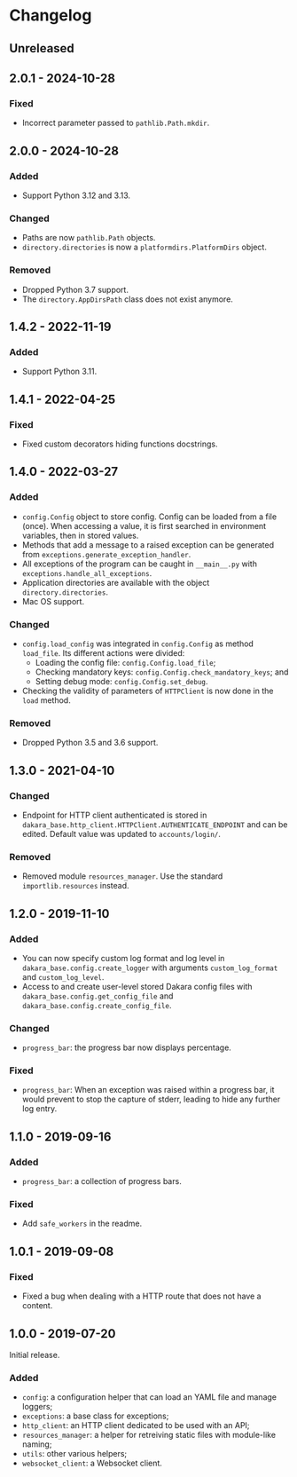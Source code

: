 # Changelog

<!---
## 0.0.1 - 1970-01-01

### Added

- New stuff.

### Changed

- Changed stuff.

### Deprecated

- Deprecated stuff.

### Removed

- Removed stuff.

### Fixed

- Fixed stuff.

### Security

- Security related fix.
-->

## Unreleased

## 2.0.1 - 2024-10-28

### Fixed

- Incorrect parameter passed to `pathlib.Path.mkdir`.

## 2.0.0 - 2024-10-28

### Added

- Support Python 3.12 and 3.13.

### Changed

- Paths are now `pathlib.Path` objects.
- `directory.directories` is now a `platformdirs.PlatformDirs` object.

### Removed

- Dropped Python 3.7 support.
- The `directory.AppDirsPath` class does not exist anymore.

## 1.4.2 - 2022-11-19

### Added

- Support Python 3.11.

## 1.4.1 - 2022-04-25

### Fixed

- Fixed custom decorators hiding functions docstrings.

## 1.4.0 - 2022-03-27

### Added

- `config.Config` object to store config.
  Config can be loaded from a file (once).
  When accessing a value, it is first searched in environment variables, then in stored values.
- Methods that add a message to a raised exception can be generated from `exceptions.generate_exception_handler`.
- All exceptions of the program can be caught in `__main__.py` with `exceptions.handle_all_exceptions`.
- Application directories are available with the object `directory.directories`.
- Mac OS support.

### Changed

- `config.load_config` was integrated in `config.Config` as method `load_file`.
  Its different actions were divided:
  - Loading the config file: `config.Config.load_file`;
  - Checking mandatory keys: `config.Config.check_mandatory_keys`; and
  - Setting debug mode: `config.Config.set_debug`.
- Checking the validity of parameters of `HTTPClient` is now done in the `load` method.

### Removed

- Dropped Python 3.5 and 3.6 support.

## 1.3.0 - 2021-04-10

### Changed

- Endpoint for HTTP client authenticated is stored in `dakara_base.http_client.HTTPClient.AUTHENTICATE_ENDPOINT` and can be edited.
  Default value was updated to `accounts/login/`.

### Removed

- Removed module `resources_manager`.
  Use the standard `importlib.resources` instead.

## 1.2.0 - 2019-11-10

### Added

- You can now specify custom log format and log level in `dakara_base.config.create_logger` with arguments `custom_log_format` and `custom_log_level`.
- Access to and create user-level stored Dakara config files with `dakara_base.config.get_config_file` and `dakara_base.config.create_config_file`.

### Changed

- `progress_bar`: the progress bar now displays percentage.

### Fixed

- `progress_bar`: When an exception was raised within a progress bar, it would prevent to stop the capture of stderr, leading to hide any further log entry.

## 1.1.0 - 2019-09-16

### Added

* `progress_bar`: a collection of progress bars.

### Fixed

* Add `safe_workers` in the readme.

## 1.0.1 - 2019-09-08

### Fixed

- Fixed a bug when dealing with a HTTP route that does not have a content.

## 1.0.0 - 2019-07-20

Initial release.

### Added

* `config`: a configuration helper that can load an YAML file and manage loggers;
* `exceptions`: a base class for exceptions;
* `http_client`: an HTTP client dedicated to be used with an API;
* `resources_manager`: a helper for retreiving static files with module-like naming;
* `utils`: other various helpers;
* `websocket_client`: a Websocket client.
